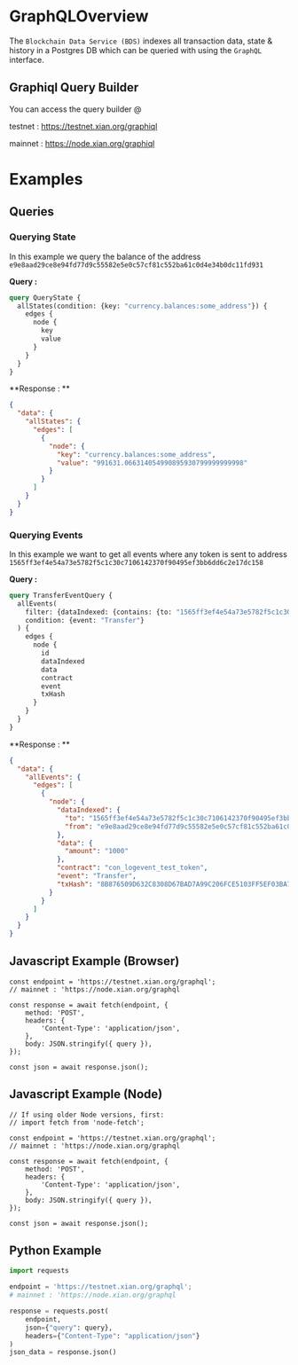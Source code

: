 # GraphQLOverview

The `Blockchain Data Service (BDS)` indexes all transaction data, state & history in a Postgres DB which can be queried with using the `GraphQL` interface.

## Graphiql Query Builder

You can access the query builder @

testnet : https://testnet.xian.org/graphiql

mainnet : https://node.xian.org/graphiql

# Examples

## Queries

### Querying State

In this example we query the balance of the address `e9e8aad29ce8e94fd77d9c55582e5e0c57cf81c552ba61c0d4e34b0dc11fd931`

**Query :**

```graphql
query QueryState {
  allStates(condition: {key: "currency.balances:some_address"}) {
    edges {
      node {
        key
        value
      }
    }
  }
}
```

**Response : **

```json
{
  "data": {
    "allStates": {
      "edges": [
        {
          "node": {
            "key": "currency.balances:some_address",
            "value": "991631.066314054990895930799999999998"
          }
        }
      ]
    }
  }
}
```

### Querying Events

In this example we want to get all events where any token is sent to address `1565ff3ef4e54a73e5782f5c1c30c7106142370f90495ef3bb6dd6c2e17dc158` 

**Query :**

```graphql
query TransferEventQuery {
  allEvents(
    filter: {dataIndexed: {contains: {to: "1565ff3ef4e54a73e5782f5c1c30c7106142370f90495ef3bb6dd6c2e17dc158"}}}
    condition: {event: "Transfer"}
  ) {
    edges {
      node {
        id
        dataIndexed
        data
        contract
        event
        txHash
      }
    }
  }
}
```

**Response : **

```json
{
  "data": {
    "allEvents": {
      "edges": [
        {
          "node": {
            "dataIndexed": {
              "to": "1565ff3ef4e54a73e5782f5c1c30c7106142370f90495ef3bb6dd6c2e17dc158",
              "from": "e9e8aad29ce8e94fd77d9c55582e5e0c57cf81c552ba61c0d4e34b0dc11fd931"
            },
            "data": {
              "amount": "1000"
            },
            "contract": "con_logevent_test_token",
            "event": "Transfer",
            "txHash": "8B876509D632C8308D67BAD7A99C206FCE5103FF5EF03BA782DCCE920085D370"
          }
        }
      ]
    }
  }
}
```

## Javascript Example (Browser)

```tsx
const endpoint = 'https://testnet.xian.org/graphql';
// mainnet : 'https://node.xian.org/graphql

const response = await fetch(endpoint, {
    method: 'POST',
    headers: {
        'Content-Type': 'application/json',
    },
    body: JSON.stringify({ query }),
});

const json = await response.json();
```

## Javascript Example (Node)

```tsx
// If using older Node versions, first:
// import fetch from 'node-fetch';

const endpoint = 'https://testnet.xian.org/graphql';
// mainnet : 'https://node.xian.org/graphql

const response = await fetch(endpoint, {
    method: 'POST',
    headers: {
        'Content-Type': 'application/json',
    },
    body: JSON.stringify({ query }),
});

const json = await response.json();
```

## Python Example

```python
import requests

endpoint = 'https://testnet.xian.org/graphql';
# mainnet : 'https://node.xian.org/graphql

response = requests.post(
    endpoint,
    json={"query": query},
    headers={"Content-Type": "application/json"}
)
json_data = response.json()
```